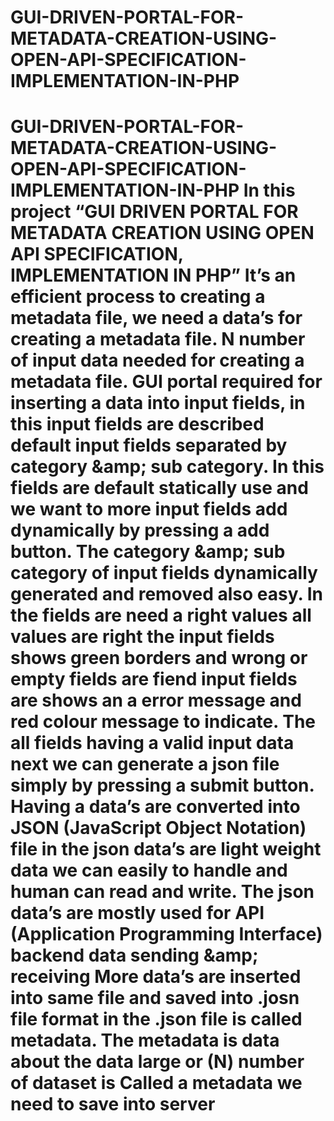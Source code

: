 # GUI-DRIVEN-PORTAL-FOR-METADATA-CREATION-USING-OPEN-API-SPECIFICATION-IMPLEMENTATION-IN-PHP
# GUI-DRIVEN-PORTAL-FOR-METADATA-CREATION-USING-OPEN-API-SPECIFICATION-IMPLEMENTATION-IN-PHP In this project “GUI DRIVEN PORTAL FOR METADATA CREATION  USING OPEN API SPECIFICATION, IMPLEMENTATION IN PHP” It’s an efficient process to creating a metadata file, we need a data’s for creating a metadata file. N number of input data needed for creating a metadata file. GUI portal required for inserting a data into input fields, in this input fields are described default input fields separated by category &amp;amp; sub category. In this fields are default statically use and we want to more input fields add dynamically by pressing a add button. The category &amp;amp; sub category of input fields dynamically generated and removed also easy.    In the fields are need a right values all values are right the input fields shows green borders and  wrong or empty fields are fiend input fields are shows an a error message and red colour message to indicate. The all fields having a valid input data next we can generate a json file simply by pressing a submit button. Having a data’s are converted into JSON (JavaScript Object Notation) file in the json data’s are light weight data we can easily to handle and human can read and write.  The json data’s are mostly used for API (Application Programming Interface) backend data sending &amp;amp; receiving  More data’s are inserted into same file and saved into .josn file format in the .json file is called metadata.  The metadata is data about the data large or (N) number of dataset is Called a metadata we need to save into server

